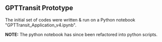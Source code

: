 ## GPTTransit Prototype

The initial set of codes were written & run on a Python notebook "GPTTransit_Application_v4.ipynb".

**NOTE:** The python notebook has since been refactored into python scripts.